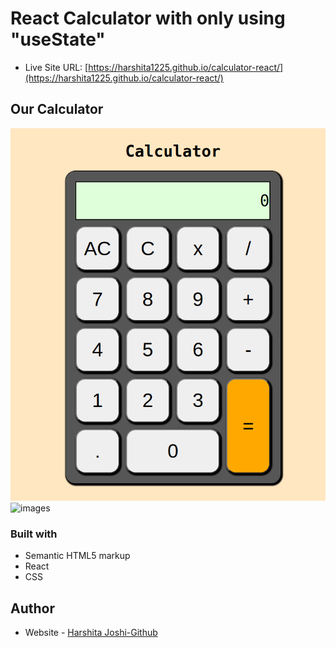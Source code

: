 # React Calculator with only using "useState"

- Live Site URL: [https://harshita1225.github.io/calculator-react/](https://harshita1225.github.io/calculator-react/)

## Our Calculator

![images](./public/Screenshot%20from%202022-11-07%2021-46-24.png)
![images](./calc-brainstorm.jpg)

### Built with

- Semantic HTML5 markup
- React
- CSS

## Author

- Website - [Harshita Joshi-Github](https://github.com/harshita1225)
